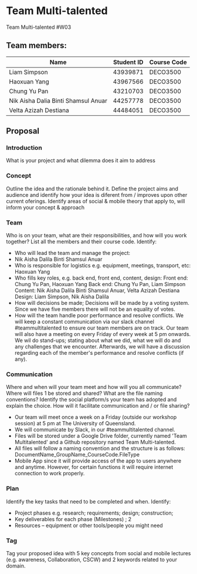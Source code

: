 ﻿# Team Multi-talented
Team Multi-talented #W03

## Team members:

Name | Student ID | Course Code
-- | -- | -- 
Liam Simpson | 43939871 | DECO3500
Haoxuan Yang | 43967566 | DECO3500
Chung Yu Pan | 43210703 | DECO3500
Nik Aisha Dalia Binti Shamsul Anuar| 44257778 | DECO3500
Velta Azizah Destiana | 44484051 | DECO3500

## Proposal 
### Introduction
 What is your project and what dilemma does it aim to address

### Concept
 Outline the idea and the rationale behind it. Define the project aims and audience and identify how
your idea is diferent from / improves upon other current oferings. Identify areas of social & mobile theory
that apply to, will inform your concept & approach

### Team
 Who is on your team, what are their responsibilities, and how will you work together? List all the
members and their course code. Identify: 
 * Who will lead the team and manage the project: 
  * Nik Aisha Dalila Binti Shamsul Anuar
 * Who is responsible for logistics e.g. equipment, meetings, transport, etc:
Haoxuan Yang 
 * Who fills key roles, e.g. back end, front end, content, design:
Front end: Chung Yu Pan, Haoxuan Yang
Back end: Chung Yu Pan, Liam Simpson 
Content: Nik Aisha Dalila Binti Shamsul Anuar, Velta Azizah Destiana 
Design: Liam Simpson, Nik Aisha Dalila 
 * How will decisions be made;
Decisions will be made by a voting system. Since we have five members there will not be an equality of votes.
 * How will the team handle poor performance and resolve conflicts. 
We will keep a constant communication via our slack channel #teammultitalented to ensure our team members are on track. 
Our team will also have a meeting on every Friday of every week at 5 pm onwards. 
We wil do stand-ups; stating about what we did, what we will do and any challenges that we encounter.
Afterwards, we will have a discussion regarding each of the member's performance and resolve conflicts (if any). 


### Communication
  Where and when will your team meet and how will you all communicate? Where will files 1
be stored and shared? What are the file naming conventions?
Identify the social platform/s your team has adopted and explain the choice. How will it facilitate
communication and / or file sharing?

* Our team will meet once a week on a Friday (outside our workshop session) at 5 pm at The University of Queensland. 
* We will communicate by Slack, in our #teammultitalented channel. 
* Files will be stored under a Google Drive folder, currently named 'Team Multitalented' and a Github repository named Team Multi-talented.
* All files will follow a naming convention and the structure is as follows:
DocumentName_GroupName_CourseCode.FileType
* Mobile App since it will provide access of the app to users anywhere and anytime. However, for certain functions it will require internet connection to work properly.


### Plan
 Identify the key tasks that need to be completed and when. Identify: 
* Project phases e.g. research; requirements; design; construction;
* Key deliverables for each phase (Milestones) ; 2
* Resources – equipment or other tools/people you might need

### Tag
 Tag your proposed idea with 5 key concepts from social and mobile lectures (e.g. awareness,
Collaboration, CSCW) and 2 keywords related to your domain.
